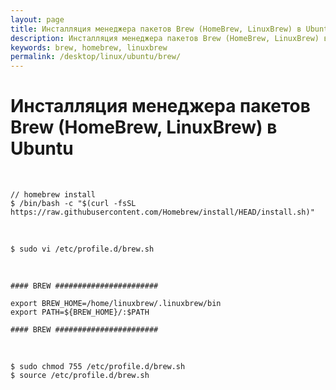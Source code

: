 ```yaml
---
layout: page
title: Инсталляция менеджера пакетов Brew (HomeBrew, LinuxBrew) в Ubuntu
description: Инсталляция менеджера пакетов Brew (HomeBrew, LinuxBrew) в Ubuntu
keywords: brew, homebrew, linuxbrew
permalink: /desktop/linux/ubuntu/brew/
---
```


# Инсталляция менеджера пакетов Brew (HomeBrew, LinuxBrew) в Ubuntu

<br/>

```
// homebrew install
$ /bin/bash -c "$(curl -fsSL https://raw.githubusercontent.com/Homebrew/install/HEAD/install.sh)"
```

<br/>

```
$ sudo vi /etc/profile.d/brew.sh
```

<br/>

```
#### BREW #######################

export BREW_HOME=/home/linuxbrew/.linuxbrew/bin
export PATH=${BREW_HOME}/:$PATH

#### BREW #######################
```

<br/>

```
$ sudo chmod 755 /etc/profile.d/brew.sh
$ source /etc/profile.d/brew.sh
```
